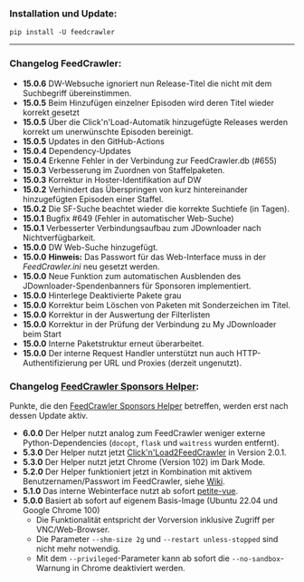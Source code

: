 ### Installation und Update:

`pip install -U feedcrawler`

---

### Changelog FeedCrawler:

- **15.0.6** DW-Websuche ignoriert nun Release-Titel die nicht mit dem Suchbegriff übereinstimmen.
- **15.0.5** Beim Hinzufügen einzelner Episoden wird deren Titel wieder korrekt gesetzt
- **15.0.5** Über die Click'n'Load-Automatik hinzugefügte Releases werden korrekt um unerwünschte Episoden bereinigt.
- **15.0.5** Updates in den GitHub-Actions
- **15.0.4** Dependency-Updates
- **15.0.4** Erkenne Fehler in der Verbindung zur FeedCrawler.db (#655)
- **15.0.3** Verbesserung im Zuordnen von Staffelpaketen.
- **15.0.3** Korrektur in Hoster-Identifikation auf DW
- **15.0.2** Verhindert das Überspringen von kurz hintereinander hinzugefügten Episoden einer Staffel.
- **15.0.2** Die SF-Suche beachtet wieder die korrekte Suchtiefe (in Tagen).
- **15.0.1** Bugfix #649 (Fehler in automatischer Web-Suche)
- **15.0.1** Verbesserter Verbindungsaufbau zum JDownloader nach Nichtverfügbarkeit.
- **15.0.0** DW Web-Suche hinzugefügt.
- **15.0.0** **Hinweis:** Das Passwort für das Web-Interface muss in der _FeedCrawler.ini_ neu gesetzt werden.
- **15.0.0** Neue Funktion zum automatischen Ausblenden des JDownloader-Spendenbanners für Sponsoren implementiert.
- **15.0.0** Hinterlege Deaktivierte Pakete grau
- **15.0.0** Korrektur beim Löschen von Paketen mit Sonderzeichen im Titel.
- **15.0.0** Korrektur in der Auswertung der Filterlisten
- **15.0.0** Korrektur in der Prüfung der Verbindung zu My JDownloader beim Start
- **15.0.0** Interne Paketstruktur erneut überarbeitet.
- **15.0.0** Der interne Request Handler unterstützt nun auch HTTP-Authentifizierung per URL und Proxies
  (derzeit ungenutzt).

### Changelog [FeedCrawler Sponsors Helper](https://github.com/rix1337/FeedCrawler/wiki/5.-FeedCrawler-Sponsors-Helper):

Punkte, die den [FeedCrawler Sponsors Helper](https://github.com/rix1337/RSScrawler/wiki/5.-FeedCrawler-Sponsors-Helper)
betreffen, werden erst nach dessen Update aktiv.

- **6.0.0** Der Helper nutzt analog zum FeedCrawler weniger externe Python-Dependencies
  (`docopt`, `flask` und `waitress` wurden entfernt).
- **5.3.0** Der Helper nutzt jetzt [Click'n'Load2FeedCrawler](https://github.com/rix1337/ClickNLoad2FeedCrawler)
  in Version 2.0.1.
- **5.3.0** Der Helper nutzt jetzt Chrome (Version 102) im Dark Mode.
- **5.2.0** Der Helper funktioniert jetzt in Kombination mit aktivem Benutzernamen/Passwort im FeedCrawler,
  siehe [Wiki](https://github.com/rix1337/FeedCrawler/wiki/5.-FeedCrawler-Sponsors-Helper#passwortgesch%C3%BCtzter-feedcrawler).
- **5.1.0** Das interne Webinterface nutzt ab sofort [petite-vue](https://github.com/vuejs/petite-vue).
- **5.0.0** Basiert ab sofort auf eigenem Basis-Image (Ubuntu 22.04 und Google Chrome 100)
    - Die Funktionalität entspricht der Vorversion inklusive Zugriff per VNC/Web-Browser.
    - Die Parameter `--shm-size 2g` und `--restart unless-stopped` sind nicht mehr notwendig.
    - Mit dem `--privileged`-Parameter kann ab sofort die `--no-sandbox`-Warnung in Chrome deaktiviert werden.
